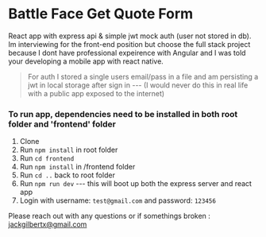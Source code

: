 # Battle Face Get Quote Form

React app with express api & simple jwt mock auth (user not stored in db). Im interviewing for the front-end position but choose the full stack project because I dont have professional expeirence with Angular and I was told your developing a mobile app with react native.

> For auth I stored a single users email/pass in a file and am persisting a jwt in local storage after sign in --- (I would never do this in real life with a public app exposed to the internet)

### To run app, dependencies need to be installed in both root folder and 'frontend' folder

1. Clone
2. Run `npm install` in root folder
3. Run `cd frontend`
4. Run `npm install` in /frontend folder
5. Run `cd ..` back to root folder
6. Run `npm run dev` --- this will boot up both the express server and react app
7. Login with username: `test@gmail.com` and password: `123456`

Please reach out with any questions or if somethings broken : [jackgilbertx@gmail.com](jackgilbertx@gmail.com)
